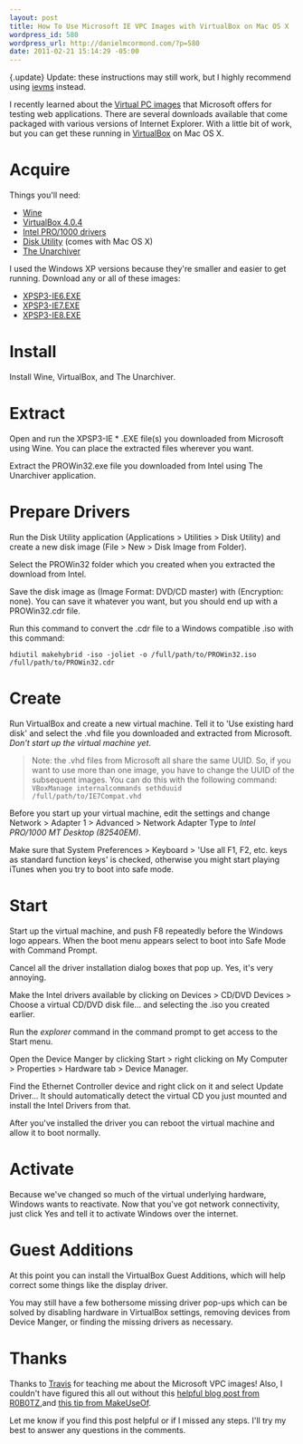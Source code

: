 ```yaml
---
layout: post
title: How To Use Microsoft IE VPC Images with VirtualBox on Mac OS X
wordpress_id: 580
wordpress_url: http://danielmcormond.com/?p=580
date: 2011-02-21 15:14:29 -05:00
---
```


{.update} Update: these instructions may still work, but I highly recommend using [ievms](http://xdissent.github.com/ievms/) instead.

I recently learned about the [Virtual PC images](http://www.microsoft.com/downloads/en/details.aspx?FamilyID=21eabb90-958f-4b64-b5f1-73d0a413c8ef&amp;displaylang=en) that Microsoft offers for testing web applications. There are several downloads available that come packaged with various versions of Internet Explorer. With a little bit of work, but you can get these running in [VirtualBox](http://www.virtualbox.org/) on Mac OS X.

# Acquire

Things you'll need:
* [Wine](http://www.winehq.org/download/)
* [VirtualBox 4.0.4](http://www.virtualbox.org/wiki/Downloads)
* [Intel PRO/1000 drivers](http://downloadcenter.intel.com/confirm.aspx?httpDown=http://downloadmirror.intel.com/18717/eng/PROWin32.exe&amp;lang=eng&amp;Dwnldid=18717&amp;ProductID=871)
* [Disk Utility](http://en.wikipedia.org/wiki/Disk_Utility) (comes with Mac OS X)
* [The Unarchiver](http://wakaba.c3.cx/s/apps/unarchiver.html)

I used the Windows XP versions because they're smaller and easier to get running. Download any or all of these images:

* [XPSP3-IE6.EXE](http://www.microsoft.com/downloads/info.aspx?na=46&amp;SrcFamilyId=21EABB90-958F-4B64-B5F1-73D0A413C8EF&amp;SrcDisplayLang=en&amp;u=http%3a%2f%2fdownload.microsoft.com%2fdownload%2fB%2f7%2f2%2fB72085AE-0F04-4C6F-9182-BF1EE90F5273%2fXPSP3-IE6.EXE)
* [XPSP3-IE7.EXE](http://www.microsoft.com/downloads/info.aspx?na=46&amp;SrcFamilyId=21EABB90-958F-4B64-B5F1-73D0A413C8EF&amp;SrcDisplayLang=en&amp;u=http%3a%2f%2fdownload.microsoft.com%2fdownload%2fB%2f7%2f2%2fB72085AE-0F04-4C6F-9182-BF1EE90F5273%2fXPSP3-IE7.EXE)
* [XPSP3-IE8.EXE](http://www.microsoft.com/downloads/info.aspx?na=46&amp;SrcFamilyId=21EABB90-958F-4B64-B5F1-73D0A413C8EF&amp;SrcDisplayLang=en&amp;u=http%3a%2f%2fdownload.microsoft.com%2fdownload%2fB%2f7%2f2%2fB72085AE-0F04-4C6F-9182-BF1EE90F5273%2fXPSP3-IE8.EXE)

# Install

Install Wine, VirtualBox, and The Unarchiver.

# Extract

Open and run the XPSP3-IE * .EXE file(s) you downloaded from Microsoft using Wine. You can place the extracted files wherever you want.

Extract the PROWin32.exe file you downloaded from Intel using The Unarchiver application.

# Prepare Drivers

Run the Disk Utility application (Applications > Utilities > Disk Utility) and create a new disk image (File > New > Disk Image from Folder).

Select the PROWin32 folder which you created when you extracted the download from Intel.

Save the disk image as (Image Format: DVD/CD master) with (Encryption: none). You can save it whatever you want, but you should end up with a PROWin32.cdr file.

Run this command to convert the .cdr file to a Windows compatible .iso with this command:

`hdiutil makehybrid -iso -joliet -o /full/path/to/PROWin32.iso /full/path/to/PROWin32.cdr`

# Create

Run VirtualBox and create a new virtual machine. Tell it to 'Use existing hard disk' and select the .vhd file you downloaded and extracted from Microsoft. *Don't start up the virtual machine yet*.

> Note: the .vhd files from Microsoft all share the same UUID. So, if you want to use more than one image, you have to change the UUID of the subsequent images. You can do this with the following command:
> `VBoxManage internalcommands sethduuid /full/path/to/IE7Compat.vhd`

Before you start up your virtual machine, edit the settings and change Network > Adapter 1 > Advanced > Network Adapter Type to *Intel PRO/1000 MT Desktop (82540EM)*.

Make sure that System Preferences > Keyboard > 'Use all F1, F2, etc. keys as standard function keys' is checked, otherwise you might start playing iTunes when you try to boot into safe mode.
# Start
Start up the virtual machine, and push F8 repeatedly before the Windows logo appears. When the boot menu appears select to boot into Safe Mode with Command Prompt.

Cancel all the driver installation dialog boxes that pop up. Yes, it's very annoying.

Make the Intel drivers available by clicking on Devices > CD/DVD Devices > Choose a virtual CD/DVD disk file... and selecting the .iso you created earlier.

Run the *explorer* command in the command prompt to get access to the Start menu.

Open the Device Manger by clicking Start > right clicking on My Computer > Properties > Hardware tab > Device Manager.

Find the Ethernet Controller device and right click on it and select Update Driver... It should automatically detect the virtual CD you just mounted and install the Intel Drivers from that.

After you've installed the driver you can reboot the virtual machine and allow it to boot normally.

# Activate

Because we've changed so much of the virtual underlying hardware, Windows wants to reactivate. Now that you've got network connectivity, just click Yes and tell it to activate Windows over the internet.

# Guest Additions

At this point you can install the VirtualBox Guest Additions, which will help correct some things like the display driver.

You may still have a few bothersome missing driver pop-ups which can be solved by disabling hardware in VirtualBox settings, removing devices from Device Manger, or finding the missing drivers as necessary.

# Thanks

Thanks to [Travis](http://twitter.com/travis) for teaching me about the Microsoft VPC images! Also, I couldn't have figured this all out without this [helpful blog post from R0B0TZ](http://r0b0tz.com/2011/02/using-microsofts-ie6-ie7-ie8-vhd-virtual-pc-images-with-virtualbox/),and [this tip from MakeUseOf](http://www.makeuseof.com/tag/how-to-create-windows-compatible-iso-disc-images-in-mac-os-x/).

Let me know if you find this post helpful or if I missed any steps. I'll try my best to answer any questions in the comments.
